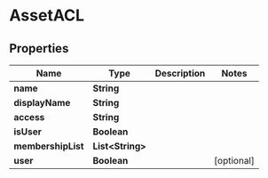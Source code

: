 

# AssetACL


## Properties

| Name | Type | Description | Notes |
|------------ | ------------- | ------------- | -------------|
|**name** | **String** |  |  |
|**displayName** | **String** |  |  |
|**access** | **String** |  |  |
|**isUser** | **Boolean** |  |  |
|**membershipList** | **List&lt;String&gt;** |  |  |
|**user** | **Boolean** |  |  [optional] |



